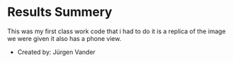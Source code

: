 # Results Summery
This was my first class work code that i had to do it is a replica of the image we were given it also has a phone view.
- Created by: Jürgen Vander

